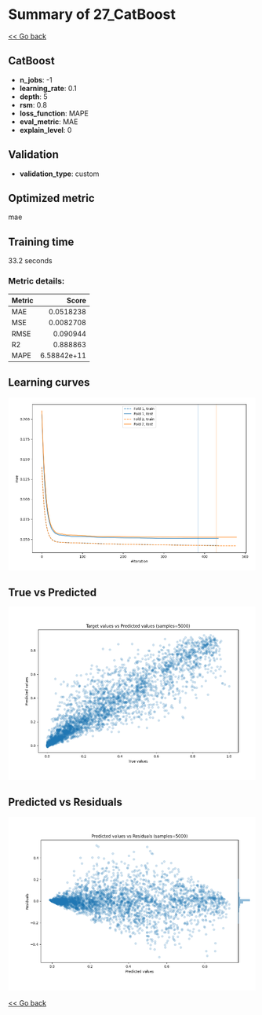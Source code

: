 # Summary of 27_CatBoost

[<< Go back](../README.md)


## CatBoost
- **n_jobs**: -1
- **learning_rate**: 0.1
- **depth**: 5
- **rsm**: 0.8
- **loss_function**: MAPE
- **eval_metric**: MAE
- **explain_level**: 0

## Validation
 - **validation_type**: custom

## Optimized metric
mae

## Training time

33.2 seconds

### Metric details:
| Metric   |       Score |
|:---------|------------:|
| MAE      | 0.0518238   |
| MSE      | 0.0082708   |
| RMSE     | 0.090944    |
| R2       | 0.888863    |
| MAPE     | 6.58842e+11 |



## Learning curves
![Learning curves](learning_curves.png)
## True vs Predicted

![True vs Predicted](true_vs_predicted.png)


## Predicted vs Residuals

![Predicted vs Residuals](predicted_vs_residuals.png)



[<< Go back](../README.md)
